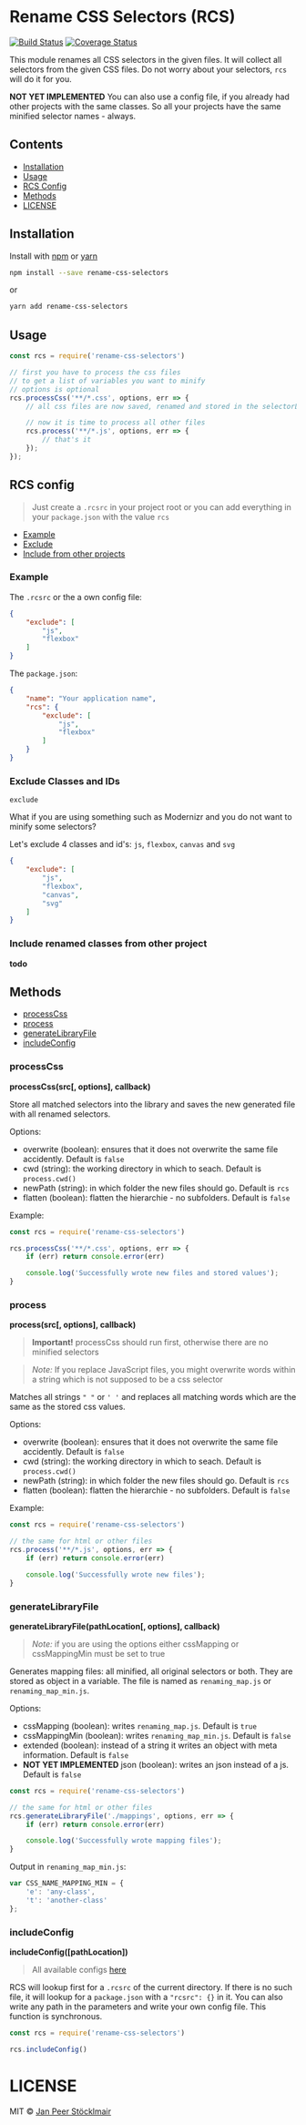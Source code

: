 # Rename CSS Selectors (RCS)

[![Build Status](https://travis-ci.org/JPeer264/node-rename-css-selectors.svg?branch=master)](https://travis-ci.org/JPeer264/node-rename-css-selectors)
[![Coverage Status](https://coveralls.io/repos/github/JPeer264/rename-css-selectors/badge.svg)](https://coveralls.io/github/JPeer264/rename-css-selectors)

This module renames all CSS selectors in the given files. It will collect all selectors from the given CSS files. Do not worry about your selectors, `rcs` will do it for you.

**NOT YET IMPLEMENTED** You can also use a config file, if you already had other projects with the same classes. So all your projects have the same minified selector names - always.

## Contents

- [Installation](#installation)
- [Usage](#usage)
- [RCS Config](#rcs-config)
- [Methods](#methods)
- [LICENSE](#license)

## Installation

Install with [npm](https://docs.npmjs.com/cli/install) or [yarn](https://yarnpkg.com/en/docs/install)

```sh
npm install --save rename-css-selectors
```
or
```sh
yarn add rename-css-selectors
```

## Usage

```js
const rcs = require('rename-css-selectors')

// first you have to process the css files
// to get a list of variables you want to minify
// options is optional
rcs.processCss('**/*.css', options, err => {
    // all css files are now saved, renamed and stored in the selectorLibrary

    // now it is time to process all other files
    rcs.process('**/*.js', options, err => {
        // that's it
    });
});
```

## RCS config

> Just create a `.rcsrc` in your project root or you can add everything in your `package.json` with the value `rcs`

- [Example](#example)
- [Exclude](#exclude-classes-and-ids)
- [Include from other projects](#include-renamed-classes-from-other-project)

### Example

The `.rcsrc` or the a own config file:

```json
{
    "exclude": [
        "js",
        "flexbox"
    ]
}
```

The `package.json`:

```json
{
    "name": "Your application name",
    "rcs": {
        "exclude": [
            "js",
            "flexbox"
        ]
    }
}
```

### Exclude Classes and IDs

`exclude`

What if you are using something such as Modernizr and you do not want to minify some selectors?

Let's exclude 4 classes and id's: `js`, `flexbox`, `canvas` and `svg`

```json
{
    "exclude": [
        "js",
        "flexbox",
        "canvas",
        "svg"
    ]
}
```

### Include renamed classes from other project

**todo**

## Methods

- [processCss](#processcss)
- [process](#process)
- [generateLibraryFile](#generatelibraryfile)
- [includeConfig](#includeconfig)

### processCss

**processCss(src[, options], callback)**

Store all matched selectors into the library and saves the new generated file with all renamed selectors.

Options:

- overwrite (boolean): ensures that it does not overwrite the same file accidently. Default is `false`
- cwd (string): the working directory in which to seach. Default is `process.cwd()`
- newPath (string): in which folder the new files should go. Default is `rcs`
- flatten (boolean): flatten the hierarchie - no subfolders. Default is `false`

Example:

```js
const rcs = require('rename-css-selectors')

rcs.processCss('**/*.css', options, err => {
    if (err) return console.error(err)

    console.log('Successfully wrote new files and stored values');
}
```

### process

**process(src[, options], callback)**

> **Important!** processCss should run first, otherwise there are no minified selectors

> *Note:* If you replace JavaScript files, you might overwrite words within a string which is not supposed to be a css selector

Matches all strings `" "` or `' '` and replaces all matching words which are the same as the stored css values.

Options:

- overwrite (boolean): ensures that it does not overwrite the same file accidently. Default is `false`
- cwd (string): the working directory in which to seach. Default is `process.cwd()`
- newPath (string): in which folder the new files should go. Default is `rcs`
- flatten (boolean): flatten the hierarchie - no subfolders. Default is `false`

Example:

```js
const rcs = require('rename-css-selectors')

// the same for html or other files
rcs.process('**/*.js', options, err => {
    if (err) return console.error(err)

    console.log('Successfully wrote new files');
}
```

### generateLibraryFile

**generateLibraryFile(pathLocation[, options], callback)**

> *Note:* if you are using the options either cssMapping or cssMappingMin must be set to true

Generates mapping files: all minified, all original selectors or both. They are stored as object in a variable. The file is named as `renaming_map.js` or `renaming_map_min.js`.

Options:

- cssMapping (boolean): writes `renaming_map.js`. Default is `true`
- cssMappingMin (boolean): writes `renaming_map_min.js`. Default is `false`
- extended (boolean): instead of a string it writes an object with meta information. Default is `false`
- **NOT YET IMPLEMENTED** json (boolean): writes an json instead of a js. Default is `false`

```js
const rcs = require('rename-css-selectors')

// the same for html or other files
rcs.generateLibraryFile('./mappings', options, err => {
    if (err) return console.error(err)

    console.log('Successfully wrote mapping files');
}
```

Output in `renaming_map_min.js`:

```js
var CSS_NAME_MAPPING_MIN = {
    'e': 'any-class',
    't': 'another-class'
};
```

### includeConfig

**includeConfig([pathLocation])**

> All available configs [here](#rcs-config)

RCS will lookup first for a `.rcsrc` of the current directory. If there is no such file, it will lookup for a `package.json` with a `"rcsrc": {}` in it. You can also write any path in the parameters and write your own config file. This function is synchronous.

```js
const rcs = require('rename-css-selectors')

rcs.includeConfig()
```

# LICENSE

MIT © [Jan Peer Stöcklmair](https://www.jpeer.at)
